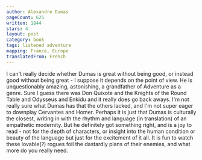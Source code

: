 ```yaml
---
author: Alexandre Dumas
pageCount: 625
written: 1844
stars: 4
layout: post
category: book
tags: listened adventure
mapping: France, Europe
translatedFrom: French
---
```


I can't really decide whether Dumas is great without being good, or instead good without being great - I suppose it depends on the point of view. He is unquestionably amazing, astonishing, a grandfather of Adventure as a genre. Sure I guess there was Don Quixote and the Knights of the Round Table and Odysseus and Enkidu and it really does go back aways. I'm not really sure what Dumas has that the others lacked, and I'm not super eager to downplay Cervantes and Homer. Perhaps it is just that Dumas is culturally the closest, writing in with the rhythm and language (in translation) of an empathetic modernity. But he definitely got something right, and is a joy to read - not for the depth of characters, or insight into the human condition or beauty of the language but just for the excitement of it all. It is fun to watch these lovable(?) rogues foil the dastardly plans of their enemies, and what more do you really need.
